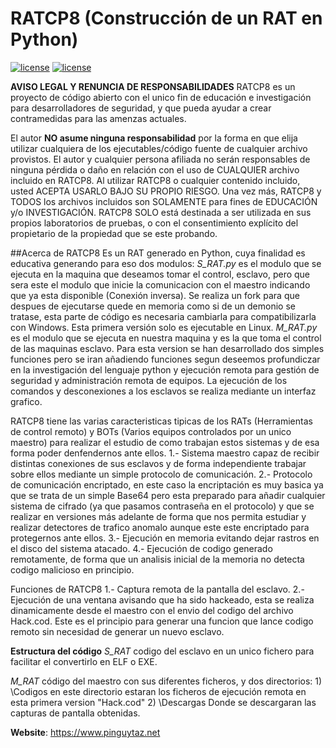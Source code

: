 # RATCP8 (Construcción de un RAT en Python)
[![license](https://www.pinguytaz.net/IMG_GITHUB/gplv3-with-text-84x42.png)](https://github.com/pinguytaz/RATCP8/blob/master/LICENSE)
[![license](https://www.pinguytaz.net/IMG_GITHUB/python-logo.png)](https://www.python.org/)


__AVISO LEGAL Y RENUNCIA DE RESPONSABILIDADES__
RATCP8 es un proyecto de código abierto con el unico fin de educación e investigación para desarrolladores de seguridad, y que pueda ayudar a crear contramedidas para las amenzas actuales.

El autor __NO asume ninguna responsabilidad__ por la forma en que elija utilizar cualquiera de los ejecutables/código fuente de cualquier archivo provistos. El autor y cualquier persona afiliada no serán responsables de ninguna pérdida o daño en relación con el uso de CUALQUIER archivo incluido en RATCP8. Al utilizar RATCP8 o cualquier contenido incluido, usted ACEPTA USARLO BAJO SU PROPIO RIESGO. Una vez más, RATCP8 y TODOS los archivos incluidos son SOLAMENTE para fines de EDUCACIÓN y/o INVESTIGACIÓN. RATCP8 SOLO está destinada a ser utilizada en sus propios laboratorios de pruebas, o con el consentimiento explícito del propietario de la propiedad que se este probando.


##Acerca de RATCP8
Es un RAT generado en Python, cuya finalidad es educativa generando para eso dos modulos:
    *S_RAT.py* es el modulo que se ejecuta en la maquina que deseamos tomar el control, esclavo, pero que sera este el modulo que inicie la comunicacion con el maestro indicando que ya esta disponible (Conexión inversa).
             Se realiza un fork para que despues de ejecutarse quede en memoria como si de un demonio se tratase, esta parte de código es necesaria cambiarla para compatibilizarla con Windows.
             Esta primera versión solo es ejecutable en Linux.
    *M_RAT.py* es el modulo que se ejecuta en nuestra maquina y es la que toma el control de las maquinas esclavo. Para esta version se han desarrollado dos simples funciones pero se iran añadiendo funciones segun deseemos profundiczar en la investigación del lenguaje python y ejecución remota para gestión de seguridad y administración remota de equipos.
             La ejecución de los comandos y desconexiones a los esclavos se realiza mediante un interfaz grafico.

RATCP8 tiene las varias caracteristicas tipicas de los RATs (Herramientas de control remoto) y BOTs (Varios equipos controlados por un unico maestro) para realizar el estudio de como trabajan estos sistemas y de esa forma poder denfendernos ante ellos.
    1.- Sistema maestro capaz de recibir distintas conexiones de sus esclavos y de forma independiente trabajar sobre ellos mediante un simple protocolo de comunicación.
    2.- Protocolo de comunicación encriptado, en este caso la encriptación es muy basica ya que se trata de un simple Base64 pero esta preparado para añadir cualquier sistema de cifrado (ya que pasamos contraseña en el protocolo) y que se realizar en versiones más adelante de forma que nos permita estudiar y realizar detectores de trafico anomalo aunque este este encriptado para protegernos ante ellos.
    3.- Ejecución en memoria evitando dejar rastros en el disco del sistema atacado.
    4.- Ejecución de codigo generado remotamente, de forma que un analisis inicial de la memoria no detecta codigo malicioso en principio.


Funciones de RATCP8
    1.- Captura remota de la pantalla del esclavo.
    2.- Ejecución de una ventana avisando que ha sido hackeado, esta se realiza dinamicamente desde el maestro con el envio del codigo del archivo Hack.cod. Este es el principio para generar una funcion que lance codigo remoto sin necesidad de generar un nuevo esclavo.

__Estructura del código__
*S_RAT* codigo del esclavo en un unico fichero para facilitar el convertirlo en ELF o EXE.

*M_RAT* código del maestro con sus diferentes ficheros, y dos directorios:
      1) \Codigos en este directorio estaran los ficheros de ejecución remota en esta primera version "Hack.cod"
      2) \Descargas Donde se descargaran las capturas de pantalla obtenidas.

__Website__: https://www.pinguytaz.net
